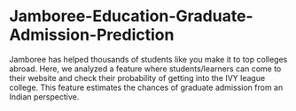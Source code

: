 # Jamboree-Education-Graduate-Admission-Prediction
Jamboree has helped thousands of students like you make it to top colleges abroad. Here, we analyzed a feature where students/learners can come to their website and check their probability of getting into the IVY league college. This feature estimates the chances of graduate admission from an Indian perspective.
